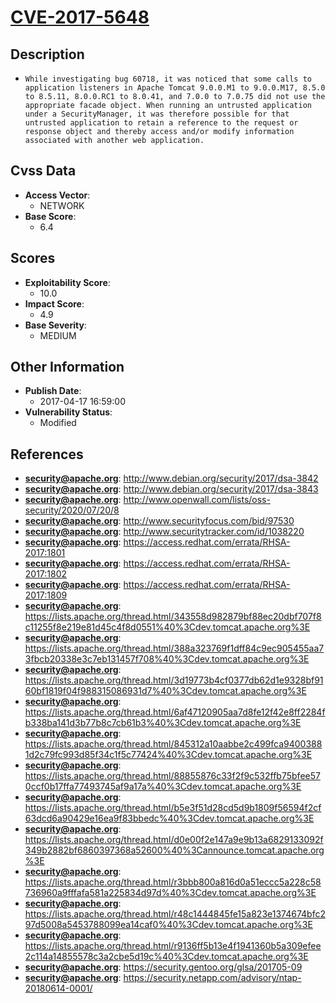
# [CVE-2017-5648](https://cve.mitre.org/cgi-bin/cvename.cgi?name=CVE-2017-5648)

## Description

- `While investigating bug 60718, it was noticed that some calls to application listeners in Apache Tomcat 9.0.0.M1 to 9.0.0.M17, 8.5.0 to 8.5.11, 8.0.0.RC1 to 8.0.41, and 7.0.0 to 7.0.75 did not use the appropriate facade object. When running an untrusted application under a SecurityManager, it was therefore possible for that untrusted application to retain a reference to the request or response object and thereby access and/or modify information associated with another web application.`

## Cvss Data

- **Access Vector**:
  - NETWORK
- **Base Score**:
  - 6.4

## Scores

- **Exploitability Score**:
  - 10.0
- **Impact Score**:
  - 4.9
- **Base Severity**:
  - MEDIUM

## Other Information

- **Publish Date**:
  - 2017-04-17 16:59:00
- **Vulnerability Status**:
  - Modified

## References

- **security@apache.org**: http://www.debian.org/security/2017/dsa-3842
- **security@apache.org**: http://www.debian.org/security/2017/dsa-3843
- **security@apache.org**: http://www.openwall.com/lists/oss-security/2020/07/20/8
- **security@apache.org**: http://www.securityfocus.com/bid/97530
- **security@apache.org**: http://www.securitytracker.com/id/1038220
- **security@apache.org**: https://access.redhat.com/errata/RHSA-2017:1801
- **security@apache.org**: https://access.redhat.com/errata/RHSA-2017:1802
- **security@apache.org**: https://access.redhat.com/errata/RHSA-2017:1809
- **security@apache.org**: https://lists.apache.org/thread.html/343558d982879bf88ec20dbf707f8c11255f8e219e81d45c4f8d0551%40%3Cdev.tomcat.apache.org%3E
- **security@apache.org**: https://lists.apache.org/thread.html/388a323769f1dff84c9ec905455aa73fbcb20338e3c7eb131457f708%40%3Cdev.tomcat.apache.org%3E
- **security@apache.org**: https://lists.apache.org/thread.html/3d19773b4cf0377db62d1e9328bf9160bf1819f04f988315086931d7%40%3Cdev.tomcat.apache.org%3E
- **security@apache.org**: https://lists.apache.org/thread.html/6af47120905aa7d8fe12f42e8ff2284fb338ba141d3b77b8c7cb61b3%40%3Cdev.tomcat.apache.org%3E
- **security@apache.org**: https://lists.apache.org/thread.html/845312a10aabbe2c499fca94003881d2c79fc993d85f34c1f5c77424%40%3Cdev.tomcat.apache.org%3E
- **security@apache.org**: https://lists.apache.org/thread.html/88855876c33f2f9c532ffb75bfee570ccf0b17ffa77493745af9a17a%40%3Cdev.tomcat.apache.org%3E
- **security@apache.org**: https://lists.apache.org/thread.html/b5e3f51d28cd5d9b1809f56594f2cf63dcd6a90429e16ea9f83bbedc%40%3Cdev.tomcat.apache.org%3E
- **security@apache.org**: https://lists.apache.org/thread.html/d0e00f2e147a9e9b13a6829133092f349b2882bf6860397368a52600%40%3Cannounce.tomcat.apache.org%3E
- **security@apache.org**: https://lists.apache.org/thread.html/r3bbb800a816d0a51eccc5a228c58736960a9fffafa581a225834d97d%40%3Cdev.tomcat.apache.org%3E
- **security@apache.org**: https://lists.apache.org/thread.html/r48c1444845fe15a823e1374674bfc297d5008a5453788099ea14caf0%40%3Cdev.tomcat.apache.org%3E
- **security@apache.org**: https://lists.apache.org/thread.html/r9136ff5b13e4f1941360b5a309efee2c114a14855578c3a2cbe5d19c%40%3Cdev.tomcat.apache.org%3E
- **security@apache.org**: https://security.gentoo.org/glsa/201705-09
- **security@apache.org**: https://security.netapp.com/advisory/ntap-20180614-0001/
